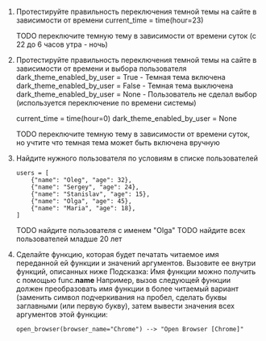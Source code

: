     
1. Протестируйте правильность переключения темной темы на сайте в зависимости от времени
    current_time = time(hour=23)
   
    TODO переключите темную тему в зависимости от времени суток (с 22 до 6 часов утра - ночь)

3. Протестируйте правильность переключения темной темы на сайте в зависимости от времени и выбора пользователя
    dark_theme_enabled_by_user = True - Темная тема включена
    dark_theme_enabled_by_user = False - Темная тема выключена
    dark_theme_enabled_by_user = None - Пользователь не сделал выбор (используется переключение по времени системы)

    current_time = time(hour=0)
    dark_theme_enabled_by_user = None
   
    TODO переключите темную тему в зависимости от времени суток, но учтите что темная тема может быть включена вручную

4. Найдите нужного пользователя по условиям в списке пользователей
    ```
    users = [
        {"name": "Oleg", "age": 32},
        {"name": "Sergey", "age": 24},
        {"name": "Stanislav", "age": 15},
        {"name": "Olga", "age": 45},
        {"name": "Maria", "age": 18},
    ]
    ```
    TODO найдите пользователя с именем "Olga"
    TODO найдите всех пользователей младше 20 лет

5. Сделайте функцию, которая будет печатать читаемое имя переданной ей функции и значений аргументов.
    Вызовите ее внутри функций, описанных ниже
    Подсказка: Имя функции можно получить с помощью func.__name__
    Например, вызов следующей функции должен преобразовать имя функции
    в более читаемый вариант (заменить символ подчеркивания на пробел,
    сделать буквы заглавными (или первую букву), затем вывести значения всех аргументов этой функции:
   
    ```open_browser(browser_name="Chrome") --> "Open Browser [Chrome]"```

